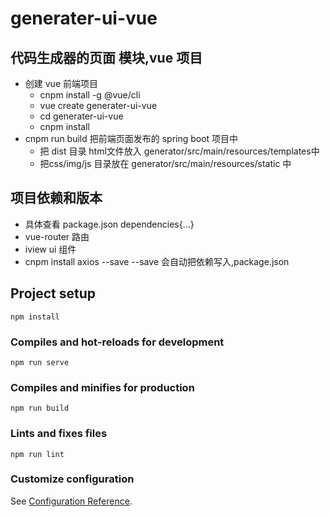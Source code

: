 # generater-ui-vue
## 代码生成器的页面 模块,vue 项目
- 创建 vue 前端项目 
    - cnpm install -g @vue/cli
    - vue create generater-ui-vue 
    - cd  generater-ui-vue 
    - cnpm install 
- cnpm run build 把前端页面发布的 spring boot 项目中
    - 把 dist 目录 html文件放入 generator/src/main/resources/templates中
    - 把css/img/js 目录放在     generator/src/main/resources/static 中
    
## 项目依赖和版本 
- 具体查看 package.json dependencies{...}
- vue-router 路由
- iview ui 组件
- cnpm install axios --save   --save 会自动把依赖写入,package.json

## Project setup
```
npm install
```

### Compiles and hot-reloads for development
```
npm run serve
```

### Compiles and minifies for production
```
npm run build
```

### Lints and fixes files
```
npm run lint
```

### Customize configuration
See [Configuration Reference](https://cli.vuejs.org/config/).
